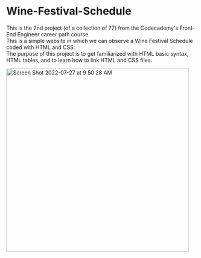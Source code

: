# Wine-Festival-Schedule
This is the 2nd project (of a collection of 77) from the Codecademy's Front-End Engineer career path course. <br>
This is a simple website in which we can observe a Wine Festival Schedule coded with HTML and CSS. <br>
The purpose of this project is to get familiarized with HTML basic syntax, HTML tables, and to learn how to link HTML and CSS files.

<img width="484" alt="Screen Shot 2022-07-27 at 9 50 28 AM" src="https://user-images.githubusercontent.com/90432547/181304706-b14e497a-0c85-4d5d-92e3-142d6e810659.png">
